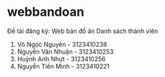# webbandoan
Đề tài đăng ký: Web bán đồ ăn
Danh sách thành viên
1. Võ Ngọc Nguyên - 3123410238
2. Nguyễn Văn Nhuận - 3123410253
3. Huỳnh Anh Nhựt - 3123410256
4. Nguyễn Tiến Minh - 3123410221
